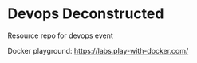# Devops Deconstructed
Resource repo for devops event


Docker playground: https://labs.play-with-docker.com/
